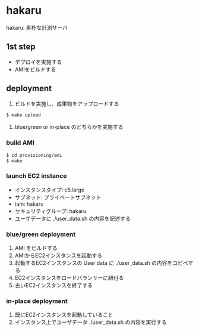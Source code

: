 # hakaru

hakaru: 素朴な計測サーバ

## 1st step

- デプロイを実施する
- AMIをビルドする

## deployment

1. ビルドを実施し、成果物をアップロードする

```bash
$ make upload
```

1. blue/green or in-place のどちらかを実施する

### build AMI

```bash
$ cd provisioning/ami
$ make
```

### launch EC2 instance

- インスタンスタイプ: c5.large
- サブネット: プライベートサブネット
- iam: hakaru
- セキュリティグループ: hakaru
- ユーザデータに ./user_data.sh の内容を記述する

### blue/green deployment

1. AMI をビルドする
1. AMIからEC2インスタンスを起動する
1. 起動するEC2インスタンスの User data に ./user_data.sh の内容をコピペする
1. EC2インスタンスをロードバランサーに紐付る
1. 古いEC2インスタンスを終了する

### in-place deployment

1. 既にEC2インスタンスを起動していること
1. インスタンス上でユーザデータ ./user_data.sh の内容を実行する
